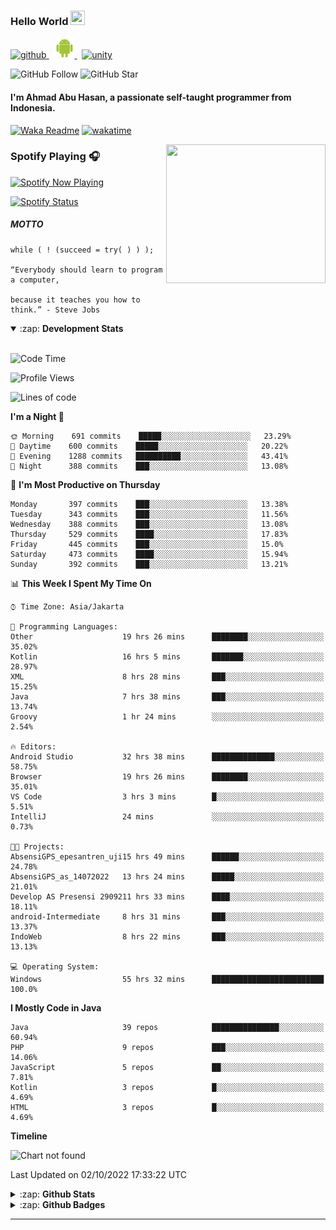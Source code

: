 ### Hello World <img src="https://github.com/eby8zevin/eby8zevin/blob/main/assets/Hi.gif"  width="23" height="23">

<p align="left">
  <a href="https://github.com/eby8zevin" target="_blank">
    <img src="https://github.com/eby8zevin/eby8zevin/blob/main/assets/GitHub.png" alt="github" width="33" height="33"/>
  </a>
  &nbsp;
  <a href="https://github.com/eby8zevin/QRBarcode" target="_blank">
    <img src="https://raw.githubusercontent.com/devicons/devicon/master/icons/android/android-plain.svg" alt="android" width="33" height="33"/>
  </a>
  &nbsp;
  <a href="https://github.com/eby8zevin/unity-ARMarker" target="_blank">
    <img src="https://raw.githubusercontent.com/devicons/devicon/master/icons/unity/unity-original.svg" alt="unity" width="33" height="33"/>
  </a>
</p>

![GitHub Follow](https://img.shields.io/github/followers/eby8zevin.svg?style=social&label=Follow)
![GitHub Star](https://img.shields.io/github/stars/eby8zevin?affiliations=OWNER%2CCOLLABORATOR&style=social&label=Star)

#### I'm Ahmad Abu Hasan, a passionate self-taught programmer from Indonesia.

[![Waka Readme](https://github.com/eby8zevin/eby8zevin/actions/workflows/anmol098.yml/badge.svg)](https://github.com/eby8zevin/eby8zevin/actions/workflows/anmol098.yml)
[![wakatime](https://wakatime.com/badge/user/bbcd646f-1daf-4865-a20e-46d4c803e6f8.svg)](https://wakatime.com/@bbcd646f-1daf-4865-a20e-46d4c803e6f8)

<img src="https://github.com/eby8zevin/eby8zevin/blob/main/assets/Octocat.png" width="255" height="222" align='right'>

### Spotify Playing 🎧

[<img src="https://spotify-now-playing-ahmadabuhasan.vercel.app/api/spotify-playing" alt="Spotify Now Playing" width="350" />](https://open.spotify.com/user/gr3y7pr12w9ol2dy2ccdb10e7)

[<img src="https://readme-spotify-status-ahmadabuhasan.vercel.app/api/run-spotify-status" alt="Spotify Status" width="350" />](https://open.spotify.com/user/gr3y7pr12w9ol2dy2ccdb10e7)

##### MOTTO

```
while ( ! (succeed = try( ) ) );

“Everybody should learn to program a computer,

because it teaches you how to think.” - Steve Jobs
```

<details open>
  <summary> :zap: <b>Development Stats</b> </summary>
<br/>

<!--START_SECTION:waka-->
![Code Time](http://img.shields.io/badge/Code%20Time-1%2C561%20hrs%205%20mins-blue)

![Profile Views](http://img.shields.io/badge/Profile%20Views-32-blue)

![Lines of code](https://img.shields.io/badge/From%20Hello%20World%20I%27ve%20Written-227%20Thousand%20lines%20of%20code-blue)

**I'm a Night 🦉** 

```text
🌞 Morning    691 commits    █████░░░░░░░░░░░░░░░░░░░░   23.29% 
🌆 Daytime    600 commits    █████░░░░░░░░░░░░░░░░░░░░   20.22% 
🌃 Evening    1288 commits   ██████████░░░░░░░░░░░░░░░   43.41% 
🌙 Night      388 commits    ███░░░░░░░░░░░░░░░░░░░░░░   13.08%

```
📅 **I'm Most Productive on Thursday** 

```text
Monday       397 commits    ███░░░░░░░░░░░░░░░░░░░░░░   13.38% 
Tuesday      343 commits    ███░░░░░░░░░░░░░░░░░░░░░░   11.56% 
Wednesday    388 commits    ███░░░░░░░░░░░░░░░░░░░░░░   13.08% 
Thursday     529 commits    ████░░░░░░░░░░░░░░░░░░░░░   17.83% 
Friday       445 commits    ███░░░░░░░░░░░░░░░░░░░░░░   15.0% 
Saturday     473 commits    ████░░░░░░░░░░░░░░░░░░░░░   15.94% 
Sunday       392 commits    ███░░░░░░░░░░░░░░░░░░░░░░   13.21%

```


📊 **This Week I Spent My Time On** 

```text
⌚︎ Time Zone: Asia/Jakarta

💬 Programming Languages: 
Other                    19 hrs 26 mins      ████████░░░░░░░░░░░░░░░░░   35.02% 
Kotlin                   16 hrs 5 mins       ███████░░░░░░░░░░░░░░░░░░   28.97% 
XML                      8 hrs 28 mins       ███░░░░░░░░░░░░░░░░░░░░░░   15.25% 
Java                     7 hrs 38 mins       ███░░░░░░░░░░░░░░░░░░░░░░   13.74% 
Groovy                   1 hr 24 mins        ░░░░░░░░░░░░░░░░░░░░░░░░░   2.54%

🔥 Editors: 
Android Studio           32 hrs 38 mins      ██████████████░░░░░░░░░░░   58.75% 
Browser                  19 hrs 26 mins      ████████░░░░░░░░░░░░░░░░░   35.01% 
VS Code                  3 hrs 3 mins        █░░░░░░░░░░░░░░░░░░░░░░░░   5.51% 
IntelliJ                 24 mins             ░░░░░░░░░░░░░░░░░░░░░░░░░   0.73%

🐱‍💻 Projects: 
AbsensiGPS_epesantren_uji15 hrs 49 mins      ██████░░░░░░░░░░░░░░░░░░░   24.78% 
AbsensiGPS_as_14072022   13 hrs 24 mins      █████░░░░░░░░░░░░░░░░░░░░   21.01% 
Develop AS Presensi 2909211 hrs 33 mins      ████░░░░░░░░░░░░░░░░░░░░░   18.11% 
android-Intermediate     8 hrs 31 mins       ███░░░░░░░░░░░░░░░░░░░░░░   13.37% 
IndoWeb                  8 hrs 22 mins       ███░░░░░░░░░░░░░░░░░░░░░░   13.13%

💻 Operating System: 
Windows                  55 hrs 32 mins      █████████████████████████   100.0%

```

**I Mostly Code in Java** 

```text
Java                     39 repos            ███████████████░░░░░░░░░░   60.94% 
PHP                      9 repos             ███░░░░░░░░░░░░░░░░░░░░░░   14.06% 
JavaScript               5 repos             ██░░░░░░░░░░░░░░░░░░░░░░░   7.81% 
Kotlin                   3 repos             █░░░░░░░░░░░░░░░░░░░░░░░░   4.69% 
HTML                     3 repos             █░░░░░░░░░░░░░░░░░░░░░░░░   4.69%

```


**Timeline**

![Chart not found](https://raw.githubusercontent.com/eby8zevin/eby8zevin/main/charts/bar_graph.png) 


 Last Updated on 02/10/2022 17:33:22 UTC
<!--END_SECTION:waka-->

</details>

<details>
  <summary> :zap: <b>Github Stats</b> </summary>
<p align="center">:heart:</p>
<p align="center"><a href="https://github.com/eby8zevin">
  <img src="https://github-readme-stats.vercel.app/api?username=eby8zevin&show_icons=true&theme=dark&line_height=20">
  <img src="https://github-readme-stats.vercel.app/api/top-langs/?username=eby8zevin&layout=compact&theme=dark">
</a></p>
<p align="center">
  <a href="https://github.com/eby8zevin">
    <img src="https://github-readme-streak-stats.herokuapp.com/?user=eby8zevin&theme=dark"/>
  </a>
</p>
</details>

<details>
  <summary> :zap: <b>Github Badges</b> </summary>
  <br>
  <a href='https://archiveprogram.github.com/'><img src='https://raw.githubusercontent.com/acervenky/animated-github-badges/master/assets/acbadge.gif' width='40' height='40'></a> 
  <a href='https://docs.github.com/en/developers'><img src='https://raw.githubusercontent.com/acervenky/animated-github-badges/master/assets/devbadge.gif' width='40' height='40'></a> 
  <a href='https://github.com/pricing'><img src='https://raw.githubusercontent.com/acervenky/animated-github-badges/master/assets/pro.gif' width='40' height='40'></a> 
  <a href='https://stars.github.com/'><img src='https://raw.githubusercontent.com/acervenky/animated-github-badges/master/assets/starbadge.gif' width='35' height='35'></a> 
  <a href='https://docs.github.com/en/github/supporting-the-open-source-community-with-github-sponsors'><img src='https://raw.githubusercontent.com/acervenky/animated-github-badges/master/assets/sponsorbadge.gif' width='35' height='35'></a>
</details>

---
